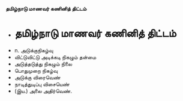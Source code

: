 **தமிழ்நாடு மாணவர் கணினித் திட்டம்**
- # தமிழ்நாடு மாணவர் கணினித் திட்டம்
- n. அடுக்குநிகழ்வு
- விட்டுவிட்டு அடிக்கடி நிகழும் தன்மை
- அடுத்தடுத்து நிகழும் நிலை
- பொதுமுறை நிகழ்வு
- அடுக்கு விரைவெண்
- நாடித்துடிப்பு விசையெண்
- (இய.) அலை அதிர்வெண்.

